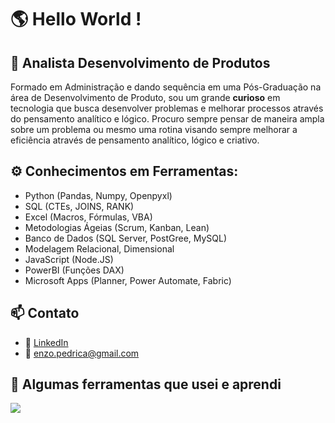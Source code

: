 # 🌎 Hello World !

## 🧠 Analista Desenvolvimento de Produtos
Formado em Administração e dando sequência em uma Pós-Graduação na área de Desenvolvimento de Produto, sou um grande **curioso** em tecnologia que busca desenvolver problemas e melhorar processos através do pensamento analítico e lógico. Procuro sempre pensar de maneira ampla sobre um problema ou mesmo uma rotina visando sempre melhorar a eficiência através de pensamento analítico, lógico e criativo.

## ⚙️ Conhecimentos em Ferramentas:
- Python (Pandas, Numpy, Openpyxl)
- SQL (CTEs, JOINS, RANK)
- Excel (Macros, Fórmulas, VBA)
- Metodologias Ágeias (Scrum, Kanban, Lean)
- Banco de Dados (SQL Server, PostGree, MySQL)
- Modelagem Relacional, Dimensional
- JavaScript (Node.JS)
- PowerBI (Funções DAX)
- Microsoft Apps (Planner, Power Automate, Fabric)

## 📫 Contato
- 💼 [LinkedIn](https://www.linkedin.com/in/enzo-koyano-pedriça/)
- 📧 enzo.pedrica@gmail.com

<h2> 🚀  Algumas ferramentas que usei e aprendi</h2> 
<p align="left"> 
<img src="https://cdn.jsdelivr.net/gh/devicons/devicon@latest/icons/apacheairflow/apacheairflow-original.svg" />  
</p>
